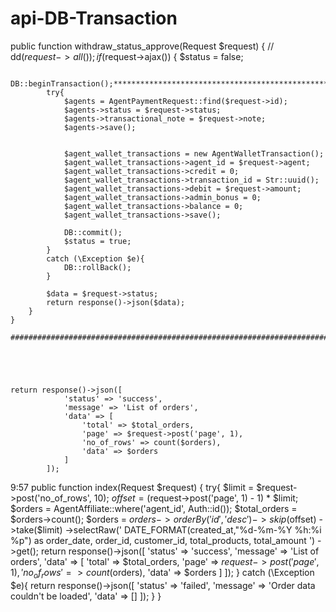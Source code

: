 # api-DB-Transaction


 public function withdraw_status_approve(Request $request)
    {
//       dd($request->all());
        if ($request->ajax()) {
            $status = false;

            DB::beginTransaction();****************************************************
            try{
                $agents = AgentPaymentRequest::find($request->id);
                $agents->status = $request->status;
                $agents->transactional_note = $request->note;
                $agents->save();


                $agent_wallet_transactions = new AgentWalletTransaction();
                $agent_wallet_transactions->agent_id = $request->agent;
                $agent_wallet_transactions->credit = 0;
                $agent_wallet_transactions->transaction_id = Str::uuid();
                $agent_wallet_transactions->debit = $request->amount;
                $agent_wallet_transactions->admin_bonus = 0;
                $agent_wallet_transactions->balance = 0;
                $agent_wallet_transactions->save();

                DB::commit();
                $status = true;
            }
            catch (\Exception $e){
                DB::rollBack();
            }

            $data = $request->status;
            return response()->json($data);
        }
    }
    
    ###############################################################################################
    
    
    
    
    
    return response()->json([
                'status' => 'success',
                'message' => 'List of orders',
                'data' => [
                    'total' => $total_orders,
                    'page' => $request->post('page', 1),
                    'no_of_rows' => count($orders),
                    'data' => $orders
                ]
            ]);
9:57
public function index(Request $request)
    {
        try{
            $limit = $request->post('no_of_rows', 10);
            $offset = ($request->post('page', 1) - 1) * $limit;
            $orders = AgentAffiliate::where('agent_id', Auth::id());
            $total_orders = $orders->count();
            $orders = $orders->orderBy('id', 'desc')
                ->skip($offset)
                ->take($limit)
                ->selectRaw('
                    DATE_FORMAT(created_at,"%d-%m-%Y %h:%i %p") as order_date,
                    order_id,
                    customer_id,
                    total_products,
                    total_amount
                ')
                ->get();
            return response()->json([
                'status' => 'success',
                'message' => 'List of orders',
                'data' => [
                    'total' => $total_orders,
                    'page' => $request->post('page', 1),
                    'no_of_rows' => count($orders),
                    'data' => $orders
                ]
            ]);
        }
        catch (\Exception $e){
            return response()->json([
                'status' => 'failed',
                'message' => 'Order data couldn\'t be loaded',
                'data' => []
            ]);
        }
    }
